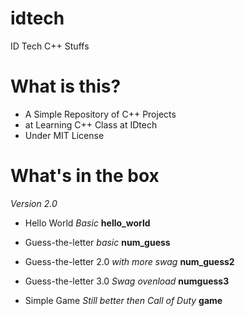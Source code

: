 idtech
======

ID Tech C++ Stuffs

What is this?
=============

- A Simple Repository of C++ Projects
- at Learning C++ Class at IDtech
- Under MIT License

What's in the box
=================
*Version 2.0*

- Hello World *Basic* **hello_world**
- Guess-the-letter *basic* **num_guess**
- Guess-the-letter 2.0 *with more swag* **num_guess2**
- Guess-the-letter 3.0 *Swag ovenload* **numguess3**


- Simple Game *Still better then Call of Duty* **game**
